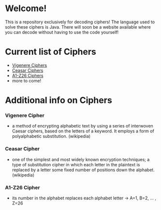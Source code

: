 # Welcome!
This is a repository exclusively for decoding ciphers! The language used to solve these ciphers is Java. There will soon be a website available where you can decode without having to use the code yourself!

<h1>Current list of Ciphers</h1>
<ul>
  <li><a href="#vigenere">Vigenere Ciphers</a></li>
  <li><a href="#ceasar">Ceasar Ciphers</a></li>
  <li><a href="#a1-z26">A1-Z26 Ciphers</a></li>
  <li>more to come!</li>
</ul>

<h1>Additional info on Ciphers</h1>
<h3 id="vigenere">Vigenere Cipher</h3>
<ul>
  <li>a method of encrypting alphabetic text by using a series of interwoven Caesar ciphers, based on the letters of a keyword. It employs a form of polyalphabetic substitution. (wikipedia)</li>
</ul>
<h3 id="ceasar">Ceasar Cipher</h3>
<ul>
  <li>one of the simplest and most widely known encryption techniques; a type of substitution cipher in which each letter in the plaintext is replaced by a letter some fixed number of positions down the alphabet. (wikipedia)</li>
</ul>
<h3 id="a1-z26">A1-Z26 Cipher</h3>
<ul>
  <li>its number in the alphabet replaces each alphabet letter -> A=1, B=2, ... , Z=26</li>
</ul>
